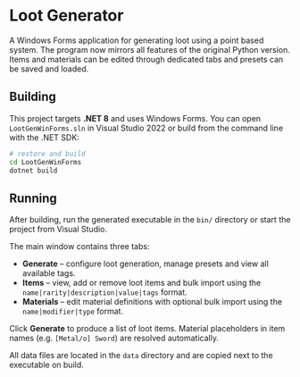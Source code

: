 # Loot Generator

A Windows Forms application for generating loot using a point based system. The program now mirrors all features of the original Python version. Items and materials can be edited through dedicated tabs and presets can be saved and loaded.

## Building

This project targets **.NET 8** and uses Windows Forms. You can open `LootGenWinForms.sln` in Visual Studio 2022 or build from the command line with the .NET SDK:

```bash
# restore and build
cd LootGenWinForms
dotnet build
```

## Running

After building, run the generated executable in the `bin/` directory or start the project from Visual Studio.

The main window contains three tabs:

* **Generate** – configure loot generation, manage presets and view all available tags.
* **Items** – view, add or remove loot items and bulk import using the `name|rarity|description|value|tags` format.
* **Materials** – edit material definitions with optional bulk import using the `name|modifier|type` format.

Click **Generate** to produce a list of loot items. Material placeholders in item names (e.g. `[Metal/o] Sword`) are resolved automatically.

All data files are located in the `data` directory and are copied next to the executable on build.
